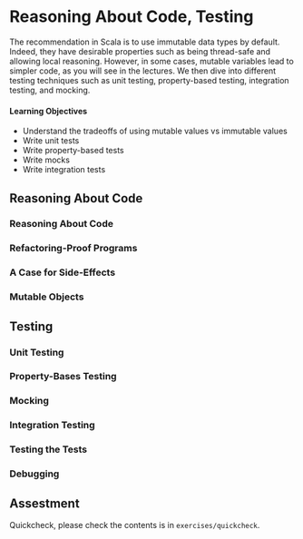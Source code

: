 # Reasoning About Code, Testing
The recommendation in Scala is to use immutable data types by default. Indeed, they have desirable properties such as being thread-safe and allowing local reasoning. However, in some cases, mutable variables lead to simpler code, as you will see in the lectures. We then dive into different testing techniques such as unit testing, property-based testing, integration testing, and mocking.

#### Learning Objectives
- Understand the tradeoffs of using mutable values vs immutable values
- Write unit tests
- Write property-based tests
- Write mocks
- Write integration tests

## Reasoning About Code

### Reasoning About Code

### Refactoring-Proof Programs

### A Case for Side-Effects

### Mutable Objects

## Testing

### Unit Testing

### Property-Bases Testing

### Mocking

### Integration Testing

### Testing the Tests

### Debugging

## Assestment

Quickcheck, please check the contents is in `exercises/quickcheck`.